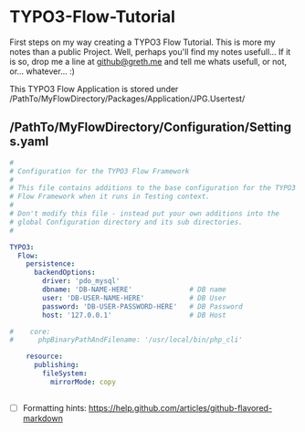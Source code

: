 TYPO3-Flow-Tutorial
===================

First steps on my way creating a TYPO3 Flow Tutorial.
This is more my notes than a public Project. Well, perhaps you'll find my notes usefull...
If it is so, drop me a line at github@greth.me and tell me whats usefull, or not, or... whatever... :)

This TYPO3 Flow Application is stored under /PathTo/MyFlowDirectory/Packages/Application/JPG.Usertest/

/PathTo/MyFlowDirectory/Configuration/Settings.yaml
-------------------
```yaml
#                                                                        #
# Configuration for the TYPO3 Flow Framework                             #
#                                                                        #
# This file contains additions to the base configuration for the TYPO3   #
# Flow Framework when it runs in Testing context.                        #
#                                                                        #
# Don't modify this file - instead put your own additions into the       #
# global Configuration directory and its sub directories.                #
#                                                                        #

TYPO3:
  Flow:
    persistence:
      backendOptions:
        driver: 'pdo_mysql'
        dbname: 'DB-NAME-HERE'				# DB name
        user: 'DB-USER-NAME-HERE'			# DB User
        password: 'DB-USER-PASSWORD-HERE'	# DB Password
        host: '127.0.0.1'					# DB Host

#    core:
#      phpBinaryPathAndFilename: '/usr/local/bin/php_cli'

    resource:
      publishing:
        fileSystem:
          mirrorMode: copy
		  
```

- [ ] Formatting hints: https://help.github.com/articles/github-flavored-markdown
